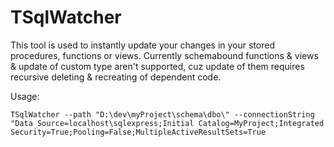 # TSqlWatcher

This tool is used to instantly update your changes in your stored procedures, functions or views.
Currently schemabound functions & views & update of custom type aren't supported, cuz update of them requires recursive deleting & recreating of dependent code.

Usage: 

    TSqlWatcher --path "D:\dev\myProject\schema\dbo\" --connectionString "Data Source=localhost\sqlexpress;Initial Catalog=MyProject;Integrated Security=True;Pooling=False;MultipleActiveResultSets=True

